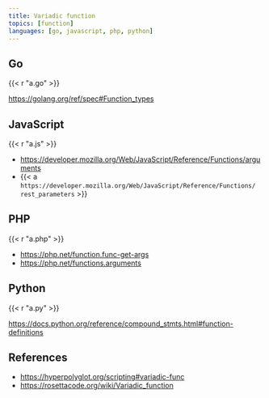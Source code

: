 ```yaml
---
title: Variadic function
topics: [function]
languages: [go, javascript, php, python]
---
```


## Go

{{< r "a.go" >}}

<https://golang.org/ref/spec#Function_types>

## JavaScript

{{< r "a.js" >}}

- <https://developer.mozilla.org/Web/JavaScript/Reference/Functions/arguments>
- {{< a `https://developer.mozilla.org/Web/JavaScript/Reference/Functions/
   rest_parameters` >}}

## PHP

{{< r "a.php" >}}

- <https://php.net/function.func-get-args>
- <https://php.net/functions.arguments>

## Python

{{< r "a.py" >}}

<https://docs.python.org/reference/compound_stmts.html#function-definitions>

## References

- <https://hyperpolyglot.org/scripting#variadic-func>
- <https://rosettacode.org/wiki/Variadic_function>
